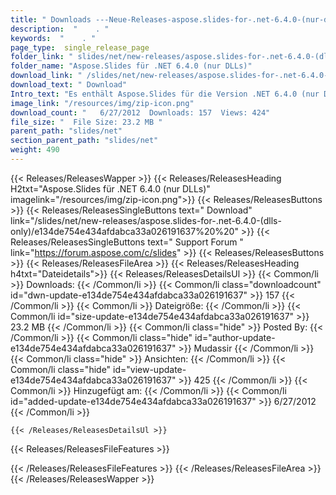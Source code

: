 ```yaml
---
title: " Downloads ---Neue-Releases-aspose.slides-for-.net-6.4.0-(nur-dlls) . "
description:  "    . " 
keywords:  "    . " 
page_type:  single_release_page
folder_link: " slides/net/new-releases/aspose.slides-for-.net-6.4.0-(dlls-only)/"
folder_name: "Aspose.Slides für .NET 6.4.0 (nur DLLs)"
download_link: " /slides/net/new-releases/aspose.slides-for-.net-6.4.0-(dlls-only)/e134de754e434afdabca33a026191637"
download_text: " Download"
Intro_text: "Es enthält Aspose.Slides für die Version .NET 6.4.0 (nur DLLs)."
image_link: "/resources/img/zip-icon.png"
download_count: "   6/27/2012  Downloads: 157  Views: 424"
file_size: "  File Size: 23.2 MB "
parent_path: "slides/net"
section_parent_path: "slides/net"
weight: 490
---
```


{{< Releases/ReleasesWapper >}}
  {{< Releases/ReleasesHeading H2txt="Aspose.Slides für .NET 6.4.0 (nur DLLs)" imagelink="/resources/img/zip-icon.png">}}
  {{< Releases/ReleasesButtons >}}
    {{< Releases/ReleasesSingleButtons text=" Download" link="/slides/net/new-releases/aspose.slides-for-.net-6.4.0-(dlls-only)/e134de754e434afdabca33a026191637%20%20" >}}
    {{< Releases/ReleasesSingleButtons text=" Support Forum " link="https://forum.aspose.com/c/slides" >}}
  {{< Releases/ReleasesButtons >}}
  {{< Releases/ReleasesFileArea >}}
    {{< Releases/ReleasesHeading h4txt="Dateidetails">}}
    {{< Releases/ReleasesDetailsUl >}}
            {{< Common/li >}} Downloads: {{< /Common/li >}}
      {{< Common/li class="downloadcount" id="dwn-update-e134de754e434afdabca33a026191637" >}} 157 {{< /Common/li >}}
      {{< Common/li >}} Dateigröße: {{< /Common/li >}}
      {{< Common/li id="size-update-e134de754e434afdabca33a026191637" >}} 23.2 MB {{< /Common/li >}} 
      {{< Common/li  class="hide" >}} Posted By: {{< /Common/li >}} 
      {{< Common/li class="hide" id="author-update-e134de754e434afdabca33a026191637" >}} Mudassir {{< /Common/li >}}
      {{< Common/li class="hide" >}} Ansichten: {{< /Common/li >}}
      {{< Common/li class="hide" id="view-update-e134de754e434afdabca33a026191637" >}} 425 {{< /Common/li >}}
      {{< Common/li >}} Hinzugefügt am: {{< /Common/li >}}
      {{< Common/li id="added-update-e134de754e434afdabca33a026191637" >}} 6/27/2012 {{< /Common/li >}} 

    {{< /Releases/ReleasesDetailsUl >}}

  {{< Releases/ReleasesFileFeatures >}}
      
  {{< /Releases/ReleasesFileFeatures >}}
 {{< /Releases/ReleasesFileArea >}}
{{< /Releases/ReleasesWapper >}}



